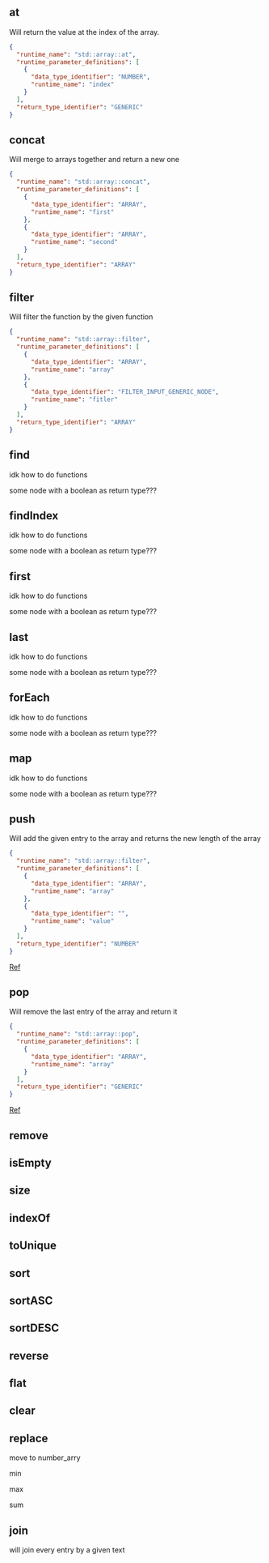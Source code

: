 ## at
Will return the value at the index of the array.

```json
{
  "runtime_name": "std::array::at",
  "runtime_parameter_definitions": [
    {
      "data_type_identifier": "NUMBER",
      "runtime_name": "index"
    }
  ],
  "return_type_identifier": "GENERIC"
}
```

## concat
Will merge to arrays together and return a new one

```json
{
  "runtime_name": "std::array::concat",
  "runtime_parameter_definitions": [
    {
      "data_type_identifier": "ARRAY",
      "runtime_name": "first"
    },
    {
      "data_type_identifier": "ARRAY",
      "runtime_name": "second"
    }
  ],
  "return_type_identifier": "ARRAY"
}
```

## filter
Will filter the function by the given function

```json
{
  "runtime_name": "std::array::filter",
  "runtime_parameter_definitions": [
    {
      "data_type_identifier": "ARRAY",
      "runtime_name": "array"
    },
    {
      "data_type_identifier": "FILTER_INPUT_GENERIC_NODE",
      "runtime_name": "fitler"
    }
  ],
  "return_type_identifier": "ARRAY"
}
```

## find
idk how to do functions

some node with a boolean as return type???

## findIndex
idk how to do functions

some node with a boolean as return type???

## first
idk how to do functions

some node with a boolean as return type???

## last
idk how to do functions

some node with a boolean as return type???

## forEach
idk how to do functions

some node with a boolean as return type???

## map
idk how to do functions

some node with a boolean as return type???

## push
Will add the given entry to the array and returns the new length of the array

```json
{
  "runtime_name": "std::array::filter",
  "runtime_parameter_definitions": [
    {
      "data_type_identifier": "ARRAY",
      "runtime_name": "array"
    },
    {
      "data_type_identifier": "",
      "runtime_name": "value"
    }
  ],
  "return_type_identifier": "NUMBER"
}
```

[Ref](https://developer.mozilla.org/en-US/docs/Web/JavaScript/Reference/Global_Objects/Array/push)

## pop
Will remove the last entry of the array and return it

```json
{
  "runtime_name": "std::array::pop",
  "runtime_parameter_definitions": [
    {
      "data_type_identifier": "ARRAY",
      "runtime_name": "array"
    }
  ],
  "return_type_identifier": "GENERIC"
}
```

[Ref](https://developer.mozilla.org/de/docs/Web/JavaScript/Reference/Global_Objects/Array/pop)

## remove

## isEmpty

## size

## indexOf

## toUnique

## sort

## sortASC

## sortDESC

## reverse

## flat

## clear

## replace

move to number_arry


min

max

sum

## join
will join every entry by a given text
